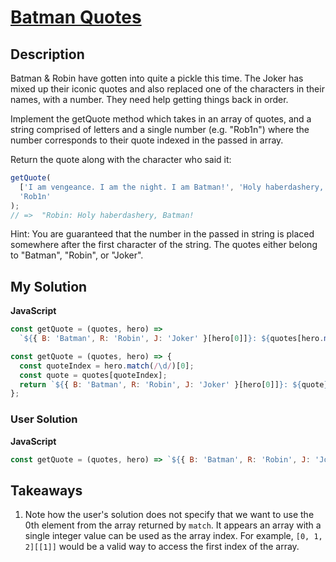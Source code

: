 # [Batman Quotes](https://www.codewars.com/kata/551614eb77dd9ee37100003e)

## Description

Batman & Robin have gotten into quite a pickle this time. The Joker has mixed up their iconic quotes and also replaced one of the characters in their names, with a number. They need help getting things back in order.

Implement the getQuote method which takes in an array of quotes, and a string comprised of letters and a single number (e.g. "Rob1n") where the number corresponds to their quote indexed in the passed in array.

Return the quote along with the character who said it:

```js
getQuote(
  ['I am vengeance. I am the night. I am Batman!', 'Holy haberdashery, Batman!', "Let's put a smile on that faaaceee!"],
  'Rob1n'
);
// =>  "Robin: Holy haberdashery, Batman!
```

Hint: You are guaranteed that the number in the passed in string is placed somewhere after the first character of the string. The quotes either belong to "Batman", "Robin", or "Joker".

## My Solution

**JavaScript**

```js
const getQuote = (quotes, hero) =>
  `${{ B: 'Batman', R: 'Robin', J: 'Joker' }[hero[0]]}: ${quotes[hero.match(/\d/)[0]]}`;
```

```js
const getQuote = (quotes, hero) => {
  const quoteIndex = hero.match(/\d/)[0];
  const quote = quotes[quoteIndex];
  return `${{ B: 'Batman', R: 'Robin', J: 'Joker' }[hero[0]]}: ${quote}`;
};
```

### User Solution

**JavaScript**

```js
const getQuote = (quotes, hero) => `${{ B: 'Batman', R: 'Robin', J: 'Joker' }[hero[0]]}: ${quotes[hero.match(/\d/)]}`;
```

## Takeaways

1. Note how the user's solution does not specify that we want to use the 0th element from the array returned by `match`. It appears an array with a single integer value can be used as the array index. For example, `[0, 1, 2][[1]]` would be a valid way to access the first index of the array.

